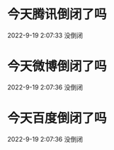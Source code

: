 # 今天腾讯倒闭了吗

2022-9-19 2:07:33 没倒闭

# 今天微博倒闭了吗

2022-9-19 2:07:36 没倒闭

# 今天百度倒闭了吗

2022-9-19 2:07:36 没倒闭

